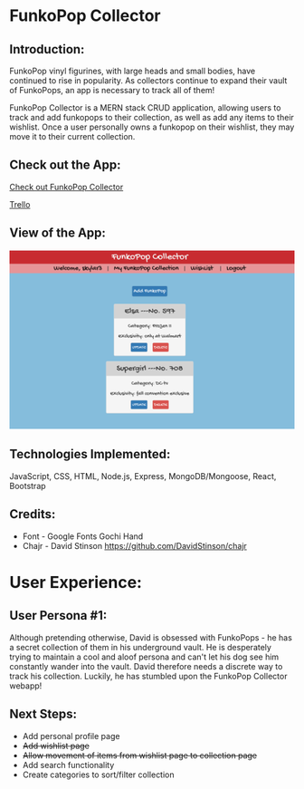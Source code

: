 # FunkoPop Collector

## Introduction:
FunkoPop vinyl figurines, with large heads and small bodies, have continued to rise in popularity. As collectors continue to expand their vault of FunkoPops, an app is necessary to track all of them!

FunkoPop Collector is a MERN stack CRUD application, allowing users to track and add funkopops to their collection, as well as add any items to their wishlist. Once a user personally owns a funkopop on their wishlist, they may move it to their current collection.

## Check out the App:
[Check out FunkoPop Collector](https://funkopop-collector.herokuapp.com/) 

[Trello](https://trello.com/b/4sS3YLW6/funkopop-collector) 

## View of the App:
![View of Collection](public/images/app-screenshot.png)

## Technologies Implemented:
JavaScript, CSS, HTML, Node.js, Express, MongoDB/Mongoose, React, Bootstrap

## Credits:
- Font - Google Fonts Gochi Hand
- Chajr - David Stinson https://github.com/DavidStinson/chajr

# User Experience:
## User Persona #1:
Although pretending otherwise, David is obsessed with FunkoPops - he has a secret collection of them in his underground vault. He is desperately trying to maintain a cool and aloof persona and can't let his dog see him constantly wander into the vault. David therefore needs a discrete way to track his collection. Luckily, he has stumbled upon the FunkoPop Collector webapp!

## Next Steps:
- Add personal profile page
- ~~Add wishlist page~~
- ~~Allow movement of items from wishlist page to collection page~~
- Add search functionality
- Create categories to sort/filter collection